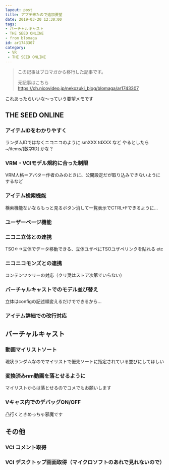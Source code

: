 ```yaml
---
layout: post
title: アプデ来たので追加要望
date: 2019-03-20 12:30:00
tags: 
- バーチャルキャスト
- THE SEED ONLINE
- from blomaga
id: ar1743307
category:
 - VR
 - THE SEED ONLINE
---
```

> この記事はブロマガから移行した記事です。
>
> 元記事はこちら
> https://ch.nicovideo.jp/nekozuki_blog/blomaga/ar1743307

これあったらいいな～っていう要望メモです

<!-- more -->

## THE SEED ONLINE

### アイテムIDをわかりやすく
ランダムIDではなくニコニコのように smXXX tdXXX など
やるとしたら ~/items/[数字ID] かな？

### VRM・VCIモデル規約に合った制限
VRM人格＝アバター作者のみのときに、公開設定だが取り込みできないようにするなど

### アイテム検索機能
検索機能ないならもっと見るボタン消して一覧表示でCTRL+Fできるように...

### ユーザーページ機能

### ニコニ立体との連携
TSO←→立体でデータ移動できる、立体ユザペにTSOユザペリンクを貼れる etc

### ニコニコモンズとの連携
コンテンツツリーの対応（クリ奨はストア次第でいらない）

### バーチャルキャストでのモデル並び替え
立体はconfigの記述順変えるだけでできるから...

### アイテム詳細での改行対応

## バーチャルキャスト

### 動画マイリストソート
現状ランダムなのでマイリストで優先ソートに指定されている並びにしてほしい

### 変換済みnm動画を落とせるように
マイリストからは落とせるのでコメでもお願いします

### Vキャス内でのデバッグON/OFF
凸行くときめっちゃ邪魔です

## その他
### VCI コメント取得
### VCI デスクトップ画面取得（マイクロソフトのあれで見れないので）